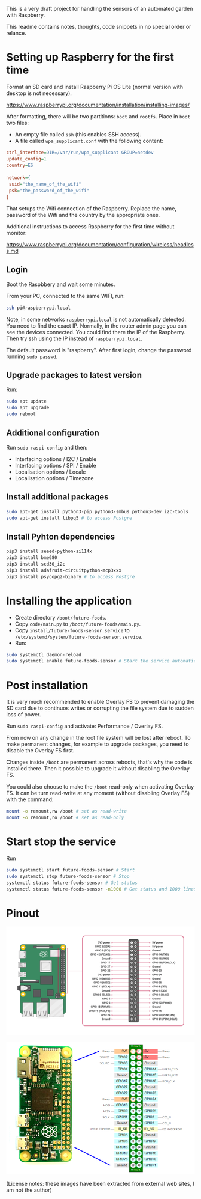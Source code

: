 This is a very draft project for handling the sensors of an automated garden with Raspberry.

This readme contains notes, thoughts, code snippets in no special order or relance.

# Setting up Raspberry for the first time

Format an SD card and install Raspberry Pi OS Lite (normal version with desktop is not necessary). 

https://www.raspberrypi.org/documentation/installation/installing-images/

After formatting, there will be two partitions: `boot` and `rootfs`. Place in `boot` two files:

- An empty file called `ssh` (this enables SSH access).
- A file called `wpa_supplicant.conf` with the following content:

```ini
ctrl_interface=DIR=/var/run/wpa_supplicant GROUP=netdev
update_config=1
country=ES

network={
 ssid="the_name_of_the_wifi"
 psk="the_password_of_the_wifi"
}
```

That setups the Wifi connection of the Raspberry.
Replace the name, password of the Wifi and the country by the appropriate ones.

Additional instructions to access Raspberry for the first time without monitor:

https://www.raspberrypi.org/documentation/configuration/wireless/headless.md

## Login

Boot the Raspbbery and wait some minutes.

From your PC, connected to the same WIFI, run:

```sh
ssh pi@raspberrypi.local
```

Note, in some networks `raspberrypi.local` is not automatically detected. You need to find the exact IP. Normally, in the router admin page you can see the devices connected. You could find there the IP of the Raspberry. Then try ssh using the IP instead of `raspberrypi.local`.

The default password is "raspberry". After first login, change the password running `sudo passwd`.

## Upgrade packages to latest version

Run:

```sh
sudo apt update
sudo apt upgrade
sudo reboot
```

## Additional configuration

Run `sudo raspi-config` and then:

- Interfacing options / I2C / Enable
- Interfacing options / SPI / Enable
- Localisation options / Locale
- Localisation options / Timezone

## Install additional packages

```sh
sudo apt-get install python3-pip python3-smbus python3-dev i2c-tools
sudo apt-get install libpq5 # to access Postgre
```

## Install Pyhton dependencies

```sh
pip3 install seeed-python-si114x
pip3 install bme680
pip3 install scd30_i2c
pip3 install adafruit-circuitpython-mcp3xxx
pip3 install psycopg2-binary # to access Postgre
```

# Installing the application

- Create directory `/boot/future-foods`.
- Copy `code/main.py` to `/boot/future-foods/main.py`.
- Copy `install/future-foods-sensor.service` to `/etc/systemd/system/future-foods-sensor.service`.
- Run:

```sh
sudo systemctl daemon-reload
sudo systemctl enable future-foods-sensor # Start the service automatically on boot
```

# Post installation

It is very much recommended to enable Overlay FS to prevent damaging the SD card due to continuos writes or corrupting the file system due to sudden loss of power.

Run `sudo raspi-config` and activate: Performance / Overlay FS.

From now on any change in the root file system will be lost after reboot. To make permanent changes, for example to upgrade packages, you need to disable the Overlay FS first.

Changes inside `/boot` are permanent across reboots, that's why the code is installed there. Then it possible to upgrade it without disabling the Overlay FS.

You could also choose to make the `/boot` read-only when activating Overlay FS. It can be turn read-write at any moment (without disabling Overlay FS) with the command:

```sh
mount -o remount,rw /boot # set as read-write
mount -o remount,ro /boot # set as read-only
```

# Start stop the service

Run

```sh
sudo systemctl start future-foods-sensor # Start
sudo systemctl stop future-foods-sensor # Stop
systemctl status future-foods-sensor # Get status
systemctl status future-foods-sensor -n1000 # Get status and 1000 lines of logs
```

# Pinout

![Pinout Raspberry](media/pinout.png)

![Pinout Raspberry Zero](media/pinout-zero.png)

(License notes: these images have been extracted from external web sites, I am not the author)
